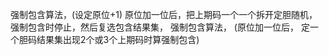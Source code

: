 强制包含算法，(设定原位+1)
原位加一位后，把上期码一个一个拆开定胆随机，强制包含时停止，然后复选包含结果集，
强制包含算法， (原位加一位后，   定一个胆码结果集出现2个或3个上期码时算强制包含)
